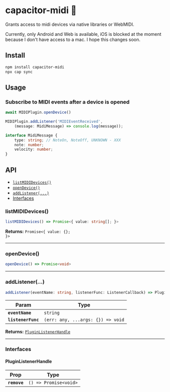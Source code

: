 # capacitor-midi 🎹

Grants access to midi devices via native libraries or WebMIDI. 

Currently, only Android and Web is available, iOS is blocked at the moment because I don't have access to a mac. I hope this changes soon.

## Install

```bash
npm install capacitor-midi
npx cap sync
```

## Usage
### Subscribe to MIDI events after a device is opened
```typescript
await MIDIPlugin.openDevice()

MIDIPlugin.addListener('MIDIEventReceived', 
    (message: MidiMessage) => console.log(message));

interface MidiMessage {
    type: string; // NoteOn, NoteOff, UNKNOWN - XXX
    note: number;
    velocity: number;
}
```

## API

<docgen-index>

* [`listMIDIDevices()`](#listmididevices)
* [`openDevice()`](#opendevice)
* [`addListener(...)`](#addlistener)
* [Interfaces](#interfaces)

</docgen-index>

<docgen-api>
<!--Update the source file JSDoc comments and rerun docgen to update the docs below-->

### listMIDIDevices()

```typescript
listMIDIDevices() => Promise<{ value: string[]; }>
```

**Returns:** <code>Promise&lt;{ value: {}; }&gt;</code>

--------------------


### openDevice()

```typescript
openDevice() => Promise<void>
```

--------------------


### addListener(...)

```typescript
addListener(eventName: string, listenerFunc: ListenerCallback) => PluginListenerHandle
```

| Param              | Type                                            |
| ------------------ | ----------------------------------------------- |
| **`eventName`**    | <code>string</code>                             |
| **`listenerFunc`** | <code>(err: any, ...args: {}) =&gt; void</code> |

**Returns:** <code><a href="#pluginlistenerhandle">PluginListenerHandle</a></code>

--------------------


### Interfaces


#### PluginListenerHandle

| Prop         | Type                                      |
| ------------ | ----------------------------------------- |
| **`remove`** | <code>() =&gt; Promise&lt;void&gt;</code> |

</docgen-api>
